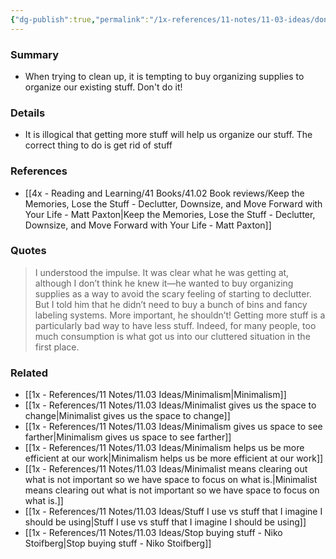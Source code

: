 ```yaml
---
{"dg-publish":true,"permalink":"/1x-references/11-notes/11-03-ideas/don-t-buy-more-stuff-to-organize-existing-stuff/","title":"Don't buy more stuff to organize existing stuff","created":"2024-09-12T20:22:13.103+03:00","updated":"2024-09-12T21:06:10.118+03:00"}
---
```



### Summary
- When trying to clean up, it is tempting to buy organizing supplies to organize our existing stuff. Don't do it!

### Details
- It is illogical that getting more stuff will help us organize our stuff. The correct thing to do is get rid of stuff

### References
- [[4x - Reading and Learning/41 Books/41.02 Book reviews/Keep the Memories, Lose the Stuff - Declutter, Downsize, and Move Forward with Your Life - Matt Paxton\|Keep the Memories, Lose the Stuff - Declutter, Downsize, and Move Forward with Your Life - Matt Paxton]]

### Quotes
> I understood the impulse. It was clear what he was getting at, although I don’t think he knew it—he wanted to buy organizing supplies as a way to avoid the scary feeling of starting to declutter. But I told him that he didn’t need to buy a bunch of bins and fancy labeling systems. More important, he shouldn’t! Getting more stuff is a particularly bad way to have less stuff. Indeed, for many people, too much consumption is what got us into our cluttered situation in the first place.


### Related
- [[1x - References/11 Notes/11.03 Ideas/Minimalism\|Minimalism]]
- [[1x - References/11 Notes/11.03 Ideas/Minimalist gives us the space to change\|Minimalist gives us the space to change]]
- [[1x - References/11 Notes/11.03 Ideas/Minimalism gives us space to see farther\|Minimalism gives us space to see farther]]
- [[1x - References/11 Notes/11.03 Ideas/Minimalism helps us be more efficient at our work\|Minimalism helps us be more efficient at our work]]
- [[1x - References/11 Notes/11.03 Ideas/Minimalist means clearing out what is not important so we have space to focus on what is.\|Minimalist means clearing out what is not important so we have space to focus on what is.]]
- [[1x - References/11 Notes/11.03 Ideas/Stuff I use vs stuff that I imagine I should be using\|Stuff I use vs stuff that I imagine I should be using]]
- [[1x - References/11 Notes/11.03 Ideas/Stop buying stuff - Niko Stoifberg\|Stop buying stuff - Niko Stoifberg]]
